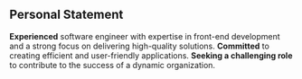 ## Personal Statement

**Experienced** software engineer with expertise in front-end development and a strong focus on delivering high-quality solutions. **Committed** to creating efficient and user-friendly applications. **Seeking a challenging role** to contribute to the success of a dynamic organization.
